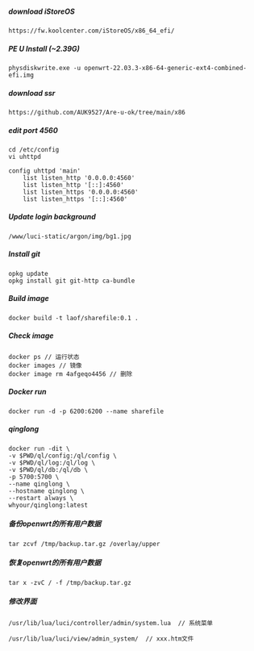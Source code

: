 ##### download iStoreOS

```
https://fw.koolcenter.com/iStoreOS/x86_64_efi/
```

##### PE U Install (~2.39G)
```
physdiskwrite.exe -u openwrt-22.03.3-x86-64-generic-ext4-combined-efi.img
```

##### download ssr
```
https://github.com/AUK9527/Are-u-ok/tree/main/x86
```

##### edit port 4560

```
cd /etc/config
vi uhttpd
```

```
config uhttpd 'main'
	list listen_http '0.0.0.0:4560'
	list listen_http '[::]:4560'
	list listen_https '0.0.0.0:4560'
	list listen_https '[::]:4560'
```


##### Update login background

```
/www/luci-static/argon/img/bg1.jpg
```

##### Install git

```
opkg update
opkg install git git-http ca-bundle
```

##### Build image 
```
docker build -t laof/sharefile:0.1 .
```

##### Check image
```
docker ps // 运行状态
docker images // 镜像
docker image rm 4afgeqo4456 // 删除
```

##### Docker run 
```
docker run -d -p 6200:6200 --name sharefile
```

##### qinglong

```
docker run -dit \
-v $PWD/ql/config:/ql/config \
-v $PWD/ql/log:/ql/log \
-v $PWD/ql/db:/ql/db \
-p 5700:5700 \
--name qinglong \
--hostname qinglong \
--restart always \
whyour/qinglong:latest
```

##### 备份openwrt的所有用户数据
```
tar zcvf /tmp/backup.tar.gz /overlay/upper
```

##### 恢复openwrt的所有用户数据
```
tar x -zvC / -f /tmp/backup.tar.gz
```

##### 修改界面
```
/usr/lib/lua/luci/controller/admin/system.lua  // 系统菜单

/usr/lib/lua/luci/view/admin_system/  // xxx.htm文件
```
